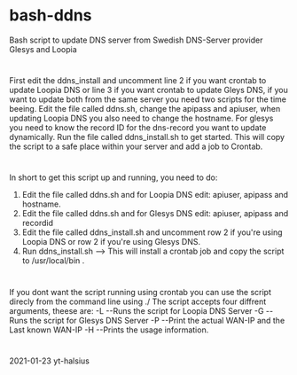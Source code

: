 # bash-ddns
Bash script to update DNS server from Swedish DNS-Server provider Glesys and Loopia
#
#
#
First edit the ddns_install and uncomment line 2 if you want crontab to update Loopia DNS or line 3 if you want crontab to update Gleys DNS, if you want to update both from the same server you need two scripts for the time beeing.
Edit the file called ddns.sh, change the apipass and apiuser, when updating Loopia DNS you also need to change the hostname. For glesys you need to know the record ID for the dns-record you want to update dynamically.
Run the file called ddns_install.sh to get started. This will copy the script to a safe place within your server and add a job to Crontab.
#
#
In short to get this script up and running, you need to do:
1. Edit the file called ddns.sh and for Loopia DNS edit: apiuser, apipass and hostname.
1. Edit the file called ddns.sh and for Glesys DNS edit: apiuser, apipass and recordid
2. Edit the file called ddns_install.sh and uncomment row 2 if you're using Loopia DNS or row 2 if you're using Glesys DNS.
3. Run ddns_install.sh --> This will install a crontab job and copy the script to /usr/local/bin .
#
#
#
If you dont want the script running using crontab you can use the script direcly from the command line using ./
The script accepts four diffrent arguments, theese are:
-L --Runs the script for Loopia DNS Server
-G --Runs the script for Glesys DNS Server
-P --Print the actual WAN-IP and the Last known WAN-IP
-H --Prints the usage information.
#
#
#
#
2021-01-23
yt-halsius
